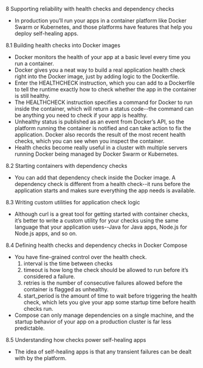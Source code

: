 8 Supporting reliability with health checks and dependency checks
  - In production you’ll run your apps in a container platform like Docker Swarm or Kubernetes, and those platforms have features that help you deploy self-healing apps.

8.1 Building health checks into Docker images
  - Docker monitors the health of your app at a basic level every time you run a container.
  - Docker gives you a neat way to build a real application health check right into the Docker image, just by adding logic to the Dockerfile.
  - Enter the HEALTHCHECK instruction, which you can add to a Dockerfile to tell the runtime exactly how to check whether the app in the container is still healthy.
  - The HEALTHCHECK instruction specifies a command for Docker to run inside the container, which will return a status code--the command can be anything you need to check if your app is healthy.
  - Unhealthy status is published as an event from Docker’s API, so the platform running the container is notified and can take action to fix the application. Docker also records the result of the most recent health checks, which you can see when you inspect the container.
  - Health checks become really useful in a cluster with multiple servers running Docker being managed by Docker Swarm or Kubernetes.

8.2 Starting containers with dependency checks
  - You can add that dependency check inside the Docker image. A dependency check is different from a health check--it runs before the application starts and makes sure everything the app needs is available.

8.3 Writing custom utilities for application check logic
  - Although curl is a great tool for getting started with container checks, it’s better to write a custom utility for your checks using the same language that your application uses--Java for Java apps, Node.js for Node.js apps, and so on.

8.4 Defining health checks and dependency checks in Docker Compose
  - You have fine-grained control over the health check.
    1. interval is the time between checks
    2. timeout is how long the check should be allowed to run before it’s considered a failure.
    3. retries is the number of consecutive failures allowed before the container is flagged as unhealthy.
    4. start_period is the amount of time to wait before triggering the health check, which lets you give your app some startup time before health checks run.
  -  Compose can only manage dependencies on a single machine, and the startup behavior of your app on a production cluster is far less predictable.

8.5 Understanding how checks power self-healing apps
  - The idea of self-healing apps is that any transient failures can be dealt with by the platform. 
